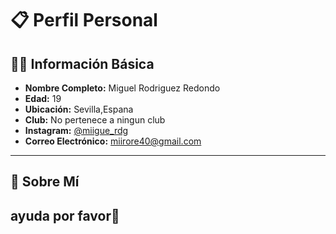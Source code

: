 # 📋 Perfil Personal

## 🧑‍💼 Información Básica

- **Nombre Completo:** Miguel Rodriguez Redondo 
- **Edad:** 19 
- **Ubicación:** Sevilla,Espana 
- **Club:** No pertenece a ningun club 
- **Instagram:** [@miigue_rdg](#)  
- **Correo Electrónico:** [miirore40@gmail.com](mailto:miirore40@gmail.com)

---

## 📝 Sobre Mí
ayuda por favor🫠
---
